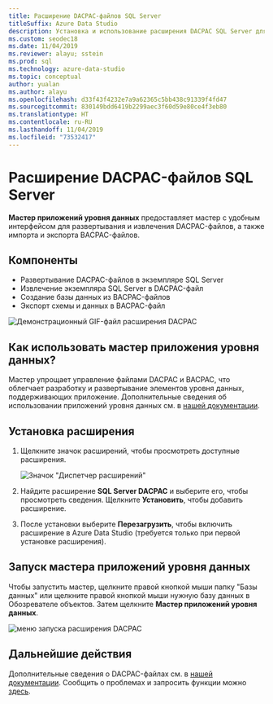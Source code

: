 ```yaml
---
title: Расширение DACPAC-файлов SQL Server
titleSuffix: Azure Data Studio
description: Установка и использование расширения DACPAC SQL Server для Azure Data Studio
ms.custom: seodec18
ms.date: 11/04/2019
ms.reviewer: alayu; sstein
ms.prod: sql
ms.technology: azure-data-studio
ms.topic: conceptual
author: yualan
ms.author: alayu
ms.openlocfilehash: d33f43f4232e7a9a62365c5bb438c91339f4fd47
ms.sourcegitcommit: 830149bdd6419b2299aec3f60d59e80ce4f3eb80
ms.translationtype: HT
ms.contentlocale: ru-RU
ms.lasthandoff: 11/04/2019
ms.locfileid: "73532417"
---
```

# <a name="sql-server-dacpac-extension"></a>Расширение DACPAC-файлов SQL Server

**Мастер приложений уровня данных** предоставляет мастер с удобным интерфейсом для развертывания и извлечения DACPAC-файлов, а также импорта и экспорта BACPAC-файлов.


## <a name="features"></a>Компоненты

* Развертывание DACPAC-файлов в экземпляре SQL Server
* Извлечение экземпляра SQL Server в DACPAC-файл
* Создание базы данных из BACPAC-файлов
* Экспорт схемы и данных в BACPAC-файл

![Демонстрационный GIF-файл расширения DACPAC](media/extensions/sql-server-dacpac-extension/dacpac-extension-demo.gif)


## <a name="why-would-i-use-the-data-tier-application-wizard"></a>Как использовать мастер приложения уровня данных?

Мастер упрощает управление файлами DACPAC и BACPAC, что облегчает разработку и развертывание элементов уровня данных, поддерживающих приложение. Дополнительные сведения об использовании приложений уровня данных см. в [нашей документации](https://docs.microsoft.com/sql/relational-databases/data-tier-applications/data-tier-applications?view=sql-server-2017).


## <a name="install-the-extension"></a>Установка расширения

1. Щелкните значок расширений, чтобы просмотреть доступные расширения.

    ![Значок "Диспетчер расширений"](media/extensions/extension-manager-icon.png)

2. Найдите расширение **SQL Server DACPAC** и выберите его, чтобы просмотреть сведения. Щелкните **Установить**, чтобы добавить расширение.

3. После установки выберите **Перезагрузить**, чтобы включить расширение в Azure Data Studio (требуется только при первой установке расширения).


## <a name="launch-the-data-tier-application-wizard"></a>Запуск мастера приложений уровня данных

Чтобы запустить мастер, щелкните правой кнопкой мыши папку "Базы данных" или щелкните правой кнопкой мыши нужную базу данных в Обозревателе объектов. Затем щелкните **Мастер приложений уровня данных**.

![меню запуска расширения DACPAC](media/extensions/sql-server-dacpac-extension/dacpac-extension-launch.png)


## <a name="next-steps"></a>Дальнейшие действия

Дополнительные сведения о DACPAC-файлах см. в [нашей документации](https://docs.microsoft.com/sql/relational-databases/data-tier-applications/data-tier-applications?view=sql-server-2017).
Сообщить о проблемах и запросить функции можно [здесь](https://github.com/microsoft/azuredatastudio/issues).